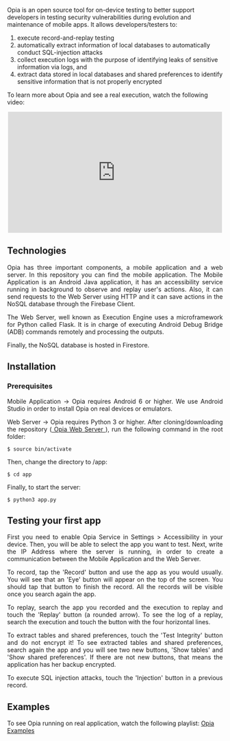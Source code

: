 
Opia is an open source tool for on-device testing to better support developers in testing security vulnerabilities during evolution and maintenance of mobile apps. 
It allows developers/testers to:

1.  execute record-and-replay testing
2.  automatically extract information of local databases to automatically conduct SQL-injection attacks
3.  collect execution logs with the purpose of identifying leaks of sensitive information via logs, and
4.  extract data stored in local databases and shared preferences to identify sensitive information that is not properly encrypted

To learn more about Opia and see a real execution, watch the following video: 

<p align="center">
<iframe width="500" height="282" src="https://youtu.be/5Q53WsH_Ov0" frameborder="0" allow="accelerometer; autoplay; encrypted-media; gyroscope; picture-in-picture" allowfullscreen></iframe>
</p>

## Technologies
<p align="justify">
Opia has three important components, a mobile application and a web server. In this repository you can find the mobile application.
The Mobile Application is an Android Java application, it has an accessibility service running in background to observe and replay user's actions. 
Also, it can send requests to the Web Server using HTTP and it can save actions in the NoSQL database through the Firebase Client.
</p>

<p align="justify">
The Web Server, well known as Execution Engine uses a microframework for Python called Flask. 
It is in charge of executing Android Debug Bridge (ADB) commands remotely and processing the outputs.
</p>
<p align="justify">
Finally, the NoSQL database is hosted in Firestore.
</p>

## Installation

### Prerequisites

<p align="justify">
Mobile Application -> Opia requires Android 6 or higher. We use Android Studio in order to install Opia on real devices or emulators.
</p>

<p align="justify">
Web Server -> Opia requires Python 3 or higher. After cloning/downloading the repository (<a href="https://github.com/TheSoftwareDesignLab/OPIA-web-server"> Opia Web Server </a>), run the following command in the root folder:
</p>

    $ source bin/activate

Then, change the directory to /app:

    $ cd app

Finally, to start the server:

    $ python3 app.py

## Testing your first app

<p align="justify">
First you need to enable Opia Service in Settings > Accessibility in your device. Then, you will be able to select the app you want to test.
Next, write the IP Address where the server is running, in order to create a communication between the Mobile Application and the Web Server.
</p>

<p align="justify">
To record, tap the 'Record' button and use the app as you would usually. You will see that an 'Eye' button will appear on the top of the screen. 
You should tap that button to finish the record.
All the records will be visible once you search again the app.
</p>

<p align="justify">
To replay, search the app you recorded and the execution to replay and touch the 'Replay' button (a rounded arrow).
To see the log of a replay, search the execution and touch the button with the four horizontal lines. 
</p>

<p align="justify">
To extract tables and shared preferences, touch the 'Test Integrity' button and do not encrypt it! 
To see extracted tables and shared preferences, search again the app and you will see two new buttons, 'Show tables' and 'Show shared preferences'.
If there are not new buttons, that means the application has her backup encrypted.
</p>

<p align="justify">
To execute SQL injection attacks, touch the 'Injection' button in a previous record.
</p>

## Examples

To see Opia running on real application, watch the following playlist:
<a href="https://www.youtube.com/playlist?list=PLF5U8kfVgRcJrDapP-nvNXv9TrjqGi6LJ"> Opia Examples </a>
